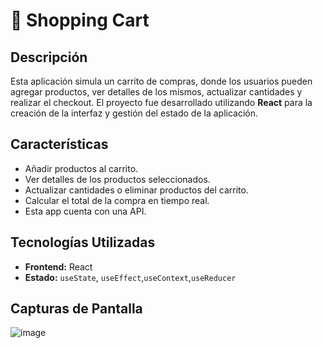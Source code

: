 # 🛒 Shopping Cart

## Descripción
Esta aplicación simula un carrito de compras, donde los usuarios pueden agregar productos, ver detalles de los mismos, actualizar cantidades y realizar el checkout. El proyecto fue desarrollado utilizando **React** para la creación de la interfaz y gestión del estado de la aplicación.

## Características
- Añadir productos al carrito.
- Ver detalles de los productos seleccionados.
- Actualizar cantidades o eliminar productos del carrito.
- Calcular el total de la compra en tiempo real.
- Esta app cuenta con una API.

## Tecnologías Utilizadas
- **Frontend:** React
- **Estado:** `useState`, `useEffect`,`useContext`,`useReducer`

## Capturas de Pantalla
![image](https://github.com/user-attachments/assets/959d7e1d-6dca-4e0a-bef1-dfaec39392b0)


